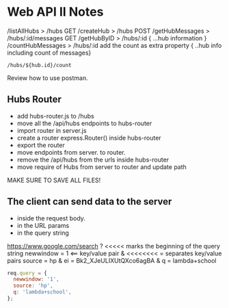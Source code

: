 # Web API II Notes

/listAllHubs > /hubs GET
/createHub > /hubs POST
/getHubMessages > /hubs/:id/messages GET
/getHubByID > /hubs/:id { ...hub information }
/countHubMessages > /hubs/:id add the count as extra property { ..hub info including count of messages}

`/hubs/${hub.id}/count`

Review how to use postman.

## Hubs Router

- add hubs-router.js to /hubs
- move all the /api/hubs endpoints to hubs-router
- import router in server.js
- create a router express.Router() inside hubs-router
- export the router
- move endpoints from server. to router.
- remove the /api/hubs from the urls inside hubs-router
- move require of Hubs from server to router and update path

MAKE SURE TO SAVE ALL FILES!

## The client can send data to the server

- inside the request body.
- in the URL params
- in the query string

https://www.google.com/search
? <<<<< marks the beginning of the query string
newwindow = 1 <== key/value pair
& <<<<<<<< = separates key/value pairs
source = hp
&
ei = Bk2_XJeULIXUtQXco6agBA
&
q = lambda+school

```js
req.query = {
  newwindow: '1',
  source: 'hp',
  q: 'lambda+school',
};
```
